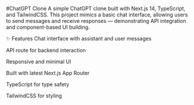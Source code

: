 #ChatGPT Clone
A simple ChatGPT clone built with Next.js 14, TypeScript, and TailwindCSS. This project mimics a basic chat interface, allowing users to send messages and receive responses — demonstrating API integration and component-based UI building.

✨ Features
Chat interface with assistant and user messages

API route for backend interaction

Responsive and minimal UI

Built with latest Next.js App Router

TypeScript for type safety

TailwindCSS for styling
